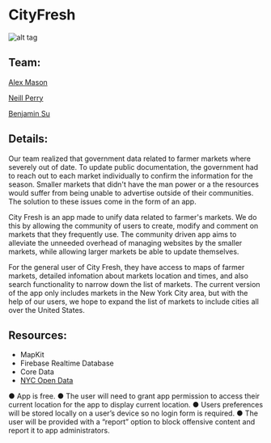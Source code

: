 # CityFresh

![alt tag](https://github.com/learn-co-students/ios-0916-team-puddingsmile/blob/master/cityfresh.png)

## Team:
[Alex Mason](https://github.com/apmason)

[Neill Perry](https://github.com/chainsawbucktooth)

[Benjamin Su](https://github.com/bensu1013)

## Details:
Our team realized that government data related to farmer markets where severely out of date.  To update public documentation, the government had to reach out to each market individually to confirm the information for the season.  Smaller markets that didn't have the man power or a the resources would suffer from being unable to advertise outside of their communities.  The solution to these issues come in the form of an app.

City Fresh is an app made to unify data related to farmer's markets.  We do this by allowing the community of users to create, modify and comment on markets that they frequently use.  The community driven app aims to alleviate the unneeded overhead of managing websites by the smaller markets, while allowing larger markets be able to update themselves.

For the general user of City Fresh, they have access to maps of farmer markets, detailed infomation about markets location and times, and also search functionality to narrow down the list of markets.  The current version of the app only includes markets in the New York City area, but with the help of our users, we hope to expand the list of markets to include cities all over the United States.

## Resources:
- MapKit
- Firebase Realtime Database
- Core Data
- [NYC Open Data](https://nycopendata.socrata.com)

● App is free. ● The user will need to grant app permission to access their current location for the app to display current location. ● Users preferences will be stored locally on a user’s device so no login form is required. ● The user will be provided with a “report” option to block offensive content and report it to app administrators.
